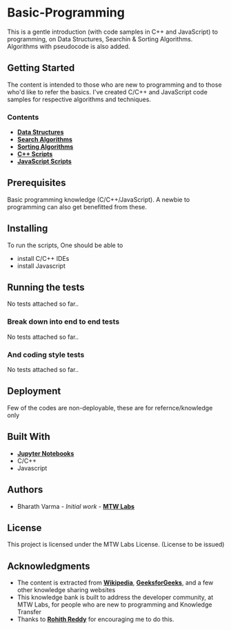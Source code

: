 # Basic-Programming

This is a gentle introduction (with code samples in C++ and JavaScript) to programming, on Data Structures, Searchin & Sorting Algorithms. Algorithms with pseudocode is also added.

## Getting Started

The content is intended to those who are new to programming and to those who'd like to refer the basics. I've created C/C++ and JavaScript code samples for respective algorithms and techniques.

### Contents
* __[Data Structures](https://github.com/bharathvarma008/Basic-Programming/blob/master/Data%20Structures.ipynb)__
* __[Search Algorithms](https://github.com/bharathvarma008/Basic-Programming/blob/master/Searching.ipynb)__
* __[Sorting Algorithms](https://github.com/bharathvarma008/Basic-Programming/blob/master/Sorting.ipynb)__
* __[C++ Scripts](https://github.com/bharathvarma008/Basic-Programming/tree/master/C%2B%2B%20Scripts)__
* __[JavaScript Scripts](https://github.com/bharathvarma008/Basic-Programming/tree/master/JavaSscript%20Scriptss)__

## Prerequisites

Basic programming knowledge (C/C++/JavaScript). A newbie to programming can also get benefitted from these.

## Installing

To run the scripts, One should be able to 
* install C/C++ IDEs
* install Javascript 

## Running the tests

No tests attached so far..

### Break down into end to end tests

No tests attached so far..

### And coding style tests

No tests attached so far..

## Deployment

Few of the codes are non-deployable, these are for refernce/knowledge only

## Built With

* __[Jupyter Notebooks](http://jupyter.org/)__
* C/C++
* Javascript

## Authors

* Bharath Varma - *Initial work* - __[MTW Labs](https://www.mtwlabs.com/)__

## License

This project is licensed under the MTW Labs License. (License to be issued)

## Acknowledgments

* The content is extracted from __[Wikipedia](https://www.wikipedia.org/)__, __[GeeksforGeeks](https://www.geeksforgeeks.org)__, and a few other knowledge sharing websites
* This knowledge bank is built to address the developer community, at MTW Labs, for people who are new to programming and Knowledge Transfer
* Thanks to __[Rohith Reddy](https://www.linkedin.com/in/rohithreddygopu/)__ for encouraging me to do this.
